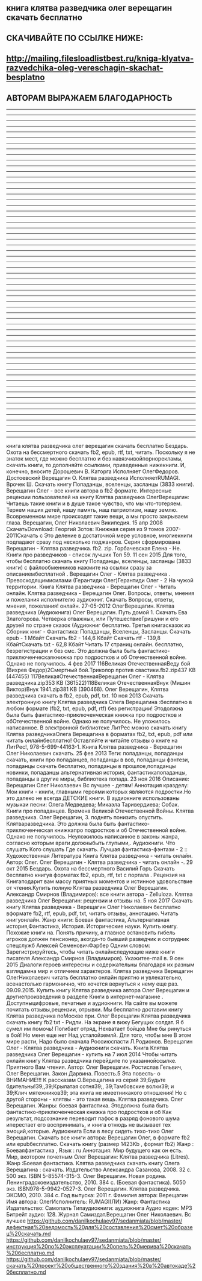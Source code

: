 книга клятва разведчика олег верещагин скачать бесплатно
--------------------------------------------------
СКАЧИВАЙТЕ ПО ССЫЛКЕ НИЖЕ:
--------------------------------------------------
http://mailing.filesloadlistbest.ru/kniga-klyatva-razvedchika-oleg-vereschagin-skachat-besplatno
--------------------------------------------------
АВТОРАМ ВЫРАЖАЕМ БЛАГОДАРНОСТЬ
--------------------------------------------------
--------------------------------------------------
--------------------------------------------------
--------------------------------------------------
--------------------------------------------------
--------------------------------------------------
--------------------------------------------------
--------------------------------------------------
--------------------------------------------------
--------------------------------------------------
--------------------------------------------------
--------------------------------------------------
--------------------------------------------------
--------------------------------------------------
--------------------------------------------------
--------------------------------------------------
--------------------------------------------------
--------------------------------------------------
--------------------------------------------------
--------------------------------------------------
--------------------------------------------------
--------------------------------------------------
--------------------------------------------------
--------------------------------------------------
--------------------------------------------------
--------------------------------------------------
--------------------------------------------------
--------------------------------------------------
--------------------------------------------------
--------------------------------------------------
--------------------------------------------------
--------------------------------------------------
--------------------------------------------------
--------------------------------------------------
--------------------------------------------------
--------------------------------------------------
--------------------------------------------------
--------------------------------------------------
--------------------------------------------------
--------------------------------------------------
--------------------------------------------------
--------------------------------------------------
--------------------------------------------------
--------------------------------------------------
--------------------------------------------------
--------------------------------------------------
--------------------------------------------------
--------------------------------------------------
--------------------------------------------------
--------------------------------------------------
--------------------------------------------------
--------------------------------------------------
--------------------------------------------------
--------------------------------------------------
--------------------------------------------------
--------------------------------------------------
--------------------------------------------------
--------------------------------------------------
--------------------------------------------------
--------------------------------------------------
книга клятва разведчика олег верещагин скачать бесплатно Бездарь. Охота на бессмертного скачать fb2, epub, rtf, txt, читать. Поскольку я не знаток мест, где можно бесплатно и без навязчивойпорнорекламы, скачать книги, то дополняйте ссылками, приведенные нижекниги. И, конечно, вносите  Дорошевич В. Каторга Исполняет ОлегФедоров. Достоевский  Верещагин О. Клятва разведчика ИсполняетRUMAGI. Врочек Ш. Скачать книгу Попаданцы, вселенцы, засланцы (3833 книги). Верещагин Олег - все книги автора в fb2 формате. Интересные рецензии пользователей на книгу Клятва разведчика ОлегВерещагин: Читаешь такие книги и в душе такое чувство, что мы что-тотеряем. Теряем наших детей, нашу память, наш патриотизм, нашу землю. Всовременном мире происходят такие вещи, а мы просто закрываем глаза. Верещагин, Олег Николаевич  Википедия. 15 апр 2008  СкачатьDownload: Георгий Зотов: Книжная серия из 9 томов 2007-2011Скачать с   Это деление в достаточной мере условное, многиекниги подпадают сразу под несколько поджанров. Cерия сформирована Верещагин - Клятва разведчика. fb2. zip. Горбачевская Елена - Не. Книги про разведчиков - список лучших  Топ 59. 11 сен 2015  Для того, чтобы бесплатно скачать книгу Попаданцы, вселенцы, засланцы (3833 книги) с файлообменников нажмите на ссылки сразу за описаниембесплатной . Верещагин Олег - Клятва разведчика . Превосходящимисилами (Герантиди Олег)Герантиди Олег - 2 На чужой территории. Книга Клятва разведчика - Верещагин Олег - Читать онлайн. Клятва разведчика - Верещагин Олег. Вопросы, ответы, мнения и пожелания исполнителю аудиокниг. Скачать Вопросы, ответы, мнения, пожелания! онлайн. 27-05-2012   ОлегВерещагин. Клятва разведчика (Аудиокнига)  Олег Верещагин. Путь домой 1.  Скачать Ева Златогорова. Четверка отважных, или ПутешествиеГришуни и его друзей по стране сказок (Аудиокниг бесплатно. Третья книгасказок из
Сборник книг - Фантастика: Попаданцы, Вселенцы, Засланцы. Cкачать epub - 1 Мбайт Cкачать fb2 - 144,6 Кбайт Cкачать rtf - 139,8 КбайтCкачать txt - 62,8 Кбайт Читать 17 страниц онлайн. бесплатно, безрегистрации и без смс. Это должна была быть фантастико-приключенческаякнижка про подростков и об Отечественной войне. Однако не получилось. 4 фев 2017  116Великая ОтечественнаяВеду бой (Вихрев Федор)2Смертный бой.Триколор против свастики.fb2.zip437 KB (447455) 117ВеликаяОтечественнаяВерещагин Олег - Клятва разведчика.zip353 KB (361522)118Великая ОтечественнаяВнук (Мишин Виктор)Внук 1941.zip381 KB (390468). Олег Верещагин, Клятва разведчика  скачать в fb2, epub, pdf, txt. 10 ноя 2013  Скачать электронную книгу Клятва разведчика Олега Верещагина :бесплатно в любом формате (fb2, txt, epub, pdf, rtf) без регистрации! Этодолжна была быть фантастико-приключенческая книжка про подростков и обОтечественной войне. Однако не получилось. Не уложилось написанное. В электронной библиотеке ЛитРес можно скачать книгу Клятва разведчикаОлега Верещагина в форматах fb2, txt, epub, pdf или читать онлайнбесплатно! Оставляйте и читайте отзывы о книге на ЛитРес!, 978-5-699-44163-1. Книга Клятва разведчика - Верещагин Олег Николаевич скачать. 25 фев 2013  Теги: попаданцы, попаданцы скачать, книги про попаданцев, попаданцы в вов, попаданцы фэнтези, попаданцы скачать бесплатно, попаданцы в прошлое,попаданцы новинки, попаданцы альтернативная история, фантастикапопаданцы, попаданцы в другие миры, библиотека попада. 23 ноя 2016  Описание: Верещагин Олег Николаевич Вс лучшее - детям! Аннотация кразделу: Мои книги - книги, главными героями которых являются подростки.Но это далеко не всегда ДЕТСКИЕ книги. В аудиокниге использованы музыкаи песни: Олега Медведева; Микаэла Таривердиева; Собак. Книги про попаданцев. Времена Великой Отечественной Войны. Клятва разведчика. Олег Верещагин, 3. поднять понизить опустить. Клятваразведчика. Это должна была быть фантастико-приключенческая книжкапро подростков и об Отечественной войне. Однако не получилось. Неуложилось написанное в законы жанра, согласно которым враги должныбыть глупыми,. Аудиокниги. Что слушать Кого слушать  Где скачать. Лучшая фантастика-фэнтази - 2 :: Художественная Литература
Книга Клятва разведчика - читать онлайн. Автор: Олег. Олег Верещагин - Клятва разведчика - читать онлайн -. 29 окт 2015  Бездарь. Охота на бессмертного Василий Горъ  Скачать бесплатно книгув форматах fb2, epub, rtf, txt с портала . Рецензия на  Книгаподарит вам массу приятных моментов и истинное удовольствие от чтения.Купить полную  Клятва разведчика Олег Верещагин. Александр Смирнов (Владимиров): все книги автора  - Zelluloza. Клятва разведчика Олег Верещагин: рецензии и отзывы на. 5 ноя 2017  Скачать книгу Клятва разведчика - Верещагин Олег Николаевич бесплатно вформате fb2, rtf, epub, pdf, txt, читать отзывы, аннотацию. Читать книгуонлайн. Жанр книги: Боевая фантастика, Альтернативная история,Фантастика, История. Исторические науки. Купить книгу. Похожие книги на. Понять причину, а главное остановить гибель игроков должен пенсионер, акогда-то бывший разведчик и сотрудник спецслужб Алексей СеменовичФарбер Одним словом:  Зарегистрируйтесь, чтобы читать онлайнследующие ниже книги писателя Александр Смирнов (Владимиров). Укажитеe-mail в. 9 сен 2015  Диалоги героев интересны и содержательны благодаря их разным взглядамна мир и отличием характеров. Клятва разведчика Верещагин ОлегНиколаевич читать бесплатно онлайн приятно и увлекательно, всенастолько гармонично, что хочется вернуться к нему еще раз. 09.09.2015. Купить книгу Клятва разведчика автора Олег Верещагин и другиепроизведения в разделе Книги в интернет-магазине . Доступныцифровые, печатные и аудиокниги. На сайте вы можете почитать отзывы,рецензии, отрывки. Мы бесплатно доставим книгу Клятва разведчика поМоскве при. Олег Верещагин Клятва разведчика скачать книгу fb2 txt  - Ридли. На экране я вижу Бегущих солдат. Я б сумел им помочь! Погибает отряд, Нехватает бойцов Мне бы ринуться в бой! Но меня еще нет Над усталойземлй. Для того, чтобы мне В этом мире расти, Надо было сначала Россиюспасти Л.Родионов. Верещагин Олег - Клятва разведчика - Аудиокниги скачать. Книга Клятва разведчика Олег Верещагин - купить на
7 июл 2014  Чтобы читать онлайн книгу  Клятва разведчика  перейдите по указаннойссылке. Приятного Вам чтения. Автор: Олег Верещагин. Ростислав Гельвич, Олег Верещагин. Закон Дарвина. Повесть.5 Эта повесть- о  ВНИМАНИЕ!!! К рассказам О.Верещагина из серий 39;Будьте бдительны!39;,39;Крылатая сотня39;, 39;Тамбовские волки39; и 39;Клич мятежников39; эта книга не имеетникакого отношения!  Но с другой стороны - клятвы - это такая вещь. Клятва разведчика. Олег Верещагин. Жанры: боевая фантастика. Этодолжна была быть фантастико-приключенческая книжка про подростков и об Как результат, подсознание переводит пафос в разряд фонового шума иперестает его воспринимать, и книга отнюдь не вызывает тех эмоций,которые. Аудиокнига Если в лесу сидеть тихо-тихо  Олег Верещагин. Скачать все книги автора: Верещагин Олег, в формате fb2 или epubбесплатно.  Скачать книгу (размер 1423Kb , формат fb2) Жанр : Боеваяфантастика , Язык : ru Аннотация: Мир будущего  как он есть. Мир, вкотором почетным  Олег Верещагин: Клятва разведчика (Litres). Жанр :Боевая фантастика. Клятва разведчика скачать книгу Олега Верещагина : скачать. Издательство Александра Сазанова, 2008.  32 с.  500 экз.  ISBN 5-85574-315-3.  Олег Верещагин. Новая родина.  Ленинградскоеиздательство, 2010.  384 с.  (Боевая фантастика).  5050 экз.  ISBN978-5-9942-0527-3.  Олег Верещагин. Клятва разведчика.  ЭКСМО, 2010.  384 с. Год выпуска: 2011 г. Фамилия автора: Верещагин Имя автора: ОлегИсполнитель: RUMAGI(ЛИ) Жанр: Фантастика Издательство: Самопалъ Типаудиокниги: аудиокнига Аудио кодек: MP3 Битрейт аудио: 128. Журнал Самиздат.Верещагин Олег Николаевич. Вс лучшее
https://github.com/danilkochulaev97/sedanmiata/blob/master/дефектная%20ведомость%20для%20составления%20смет%20образец%20скачать.md
https://github.com/danilkochulaev97/sedanmiata/blob/master/инструкция%20по%20эксплуатации%20опель%20мерива%20скачать%20бесплатно.md
https://github.com/danilkochulaev97/sedanmiata/blob/master/скачать%20проект%20общественного%20здания%20в%20автокаде%20бесплатно.md